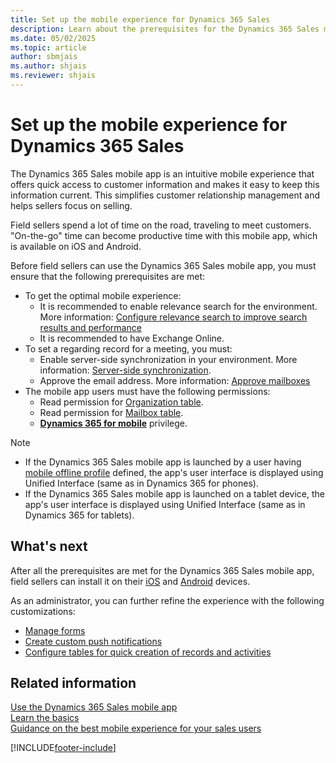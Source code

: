 ```yaml
---
title: Set up the mobile experience for Dynamics 365 Sales
description: Learn about the prerequisites for the Dynamics 365 Sales mobile app
ms.date: 05/02/2025
ms.topic: article
author: sbmjais
ms.author: shjais
ms.reviewer: shjais 
---
```


# Set up the mobile experience for Dynamics 365 Sales

The Dynamics 365 Sales mobile app is an intuitive mobile experience that offers quick access to customer information and makes it easy to keep this information current. This simplifies customer relationship management and helps sellers focus on selling.

Field sellers spend a lot of time on the road, traveling to meet customers. "On-the-go" time can become productive time with this mobile app, which is available on iOS and Android.

Before field sellers can use the Dynamics 365 Sales mobile app, you must ensure that the following prerequisites are met:

- To get the optimal mobile experience:
    - It is recommended to enable relevance search for the environment. More information: [Configure relevance search to improve search results and performance](/power-platform/admin/configure-relevance-search-organization)
    - It is recommended to have Exchange Online.
- To set a regarding record for a meeting, you must:
    - Enable server-side synchronization in your environment. More information: [Server-side synchronization](/power-platform/admin/server-side-synchronization).
    - Approve the email address. More information: [Approve mailboxes](/power-platform/admin/connect-exchange-online#approve-mailboxes)
-	The mobile app users must have the following permissions:   
    -	Read permission for [Organization table](/power-apps/developer/data-platform/reference/entities/organization).
    -	Read permission for [Mailbox table](/dynamics365/customer-engagement/web-api/mailbox?view=dynamics-ce-odata-9&preserve-view=true).
    -	[**Dynamics 365 for mobile**](../../mobile-app/set-up-dynamics-365-for-phones-and-dynamics-365-for-tablets.md#required-privileges) privilege.

> [!NOTE]
> - If the Dynamics 365 Sales mobile app is launched by a user having [mobile offline profile](../../mobile-app/setup-mobile-offline.md) defined, the app's user interface is displayed using Unified Interface (same as in Dynamics 365 for phones).
> - If the Dynamics 365 Sales mobile app is launched on a tablet device, the app's user interface is displayed using Unified Interface (same as in Dynamics 365 for tablets).

## What's next

After all the prerequisites are met for the Dynamics 365 Sales mobile app, field sellers can install it on their [iOS](install-mobile-app.md#install-the-app-on-ios) and [Android](install-mobile-app.md#install-the-app-on-android) devices.

As an administrator, you can further refine the experience with the following customizations:

- [Manage forms](modify-quick-view-form.md)  
- [Create custom push notifications](create-push-notification.md)  
- [Configure tables for quick creation of records and activities](configure-quick-create.md)

## Related information

[Use the Dynamics 365 Sales mobile app](use-sales-mobile-app.md)    
[Learn the basics](learn-basics-mobile-app.md)  
[Guidance on the best mobile experience for your sales users](https://community.dynamics.com/blogs/post/?postid=dfbc4692-5ec9-49cd-ac7a-21fa5fdfee35)


[!INCLUDE[footer-include](../../includes/footer-banner.md)]
